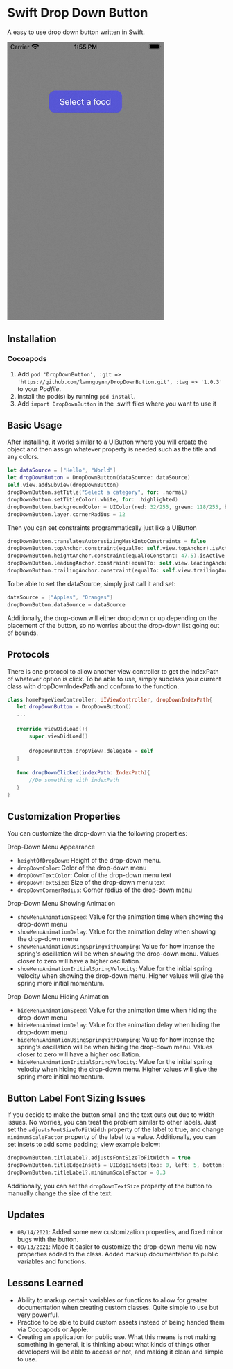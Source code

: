 # Swift Drop Down Button

A easy to use drop down button written in Swift.

![Demo](demoDropDown.gif)

## Installation

### Cocoapods
1. Add `pod 'DropDownButton', :git => 'https://github.com/lamnguynn/DropDownButton.git', :tag => '1.0.3' ` to your *Podfile*. 
2. Install the pod(s) by running `pod install`.
3. Add `import DropDownButton` in the .swift files where you want to use it

## Basic Usage
After installing, it works similar to a UIButton where you will create the object and then assign whatever property is needed such as the title and any colors.

```swift
let dataSource = ["Hello", "World"]
let dropDownButton = DropDownButton(dataSource: dataSource)
self.view.addSubview(dropDownButton)
dropDownButton.setTitle("Select a category", for: .normal)
dropDownButton.setTitleColor(.white, for: .highlighted)
dropDownButton.backgroundColor = UIColor(red: 32/255, green: 118/255, blue: 128/255, alpha: 1)
dropDownButton.layer.cornerRadius = 12
```

Then you can set constraints programmatically just like a UIButton

```swift
dropDownButton.translatesAutoresizingMaskIntoConstraints = false
dropDownButton.topAnchor.constraint(equalTo: self.view.topAnchor).isActive = true
dropDownButton.heightAnchor.constraint(equalToConstant: 47.5).isActive = true
dropDownButton.leadingAnchor.constraint(equalTo: self.view.leadingAnchor, constant: 10).isActive = true
dropDownButton.trailingAnchor.constraint(equalTo: self.view.trailingAnchor, constant: -10).isActive = true
```

To be able to set the dataSource, simply just call it and set:

```swift
dataSource = ["Apples", "Oranges"]
dropDownButton.dataSource = dataSource
```

Additionally, the drop-down will either drop down or up depending on the placement of the button, so no worries about the drop-down list going out of bounds.

## Protocols
There is one protocol to allow another view controller to get the indexPath of whatever option is click. To be able to use, simply subclass your current class with dropDownIndexPath and conform to the function.

 ```swift
 class homePageViewController: UIViewController, dropDownIndexPath{
    let dropDownButton = DropDownButton()
    ...
    
    override viewDidLoad(){
        super.viewDidLoad()
        
        dropDownButton.dropView?.delegate = self
    }
    
    func dropDownClicked(indexPath: IndexPath){
        //Do something with indexPath
    }
 }
 ```
 
## Customization Properties
You can customize the drop-down via the following properties:

Drop-Down Menu Appearance
* `heightOfDropDown`: Height of the drop-down menu. 
* `dropDownColor`: Color of the drop-down menu
* `dropDownTextColor`: Color of the drop-down menu text
* `dropDownTextSize`: Size of the drop-down menu text
* `dropDownCornerRadius`: Corner radius of the drop-down menu

Drop-Down Menu Showing Animation
* `showMenuAnimationSpeed`: Value for the animation time when showing the drop-down menu
* `showMenuAnimationDelay`: Value for the animation delay when showing the drop-down menu
* `showMenuAnimationUsingSpringWithDamping`: Value for how intense the spring's oscillation will be when showing the drop-down menu. Values closer to zero will have a higher oscillation.
* `showMenuAnimationInitialSpringVelocity`: Value for the initial spring velocity when showing the drop-down menu. Higher values will give the spring more initial momentum.

Drop-Down Menu Hiding Animation
* `hideMenuAnimationSpeed`: Value for the animation time when hiding the drop-down menu
* `hideMenuAnimationDelay`: Value for the animation delay when hiding the drop-down menu
* `hideMenuAnimationUsingSpringWithDamping`: Value for how intense the spring's oscillation will be when hiding the drop-down menu. Values closer to zero will have a higher oscillation.
* `hideMenuAnimationInitialSpringVelocity`: Value for the initial spring velocity when hiding the drop-down menu. Higher values will give the spring more initial momentum.

## Button Label Font Sizing Issues
If you decide to make the button small and the text cuts out due to width issues. No worries, you can treat the problem similar to other labels. Just set the `adjustsFontSizeToFitWidth` property of the label to true, and change `minimumScaleFactor` property of the label to a value. Additionally, you can set insets to add some padding; view example below:

```swift
dropDownButton.titleLabel?.adjustsFontSizeToFitWidth = true                         //Sets the auto-sizing font of the label on
dropDownButton.titleEdgeInsets = UIEdgeInsets(top: 0, left: 5, bottom: 0, right: 5) //Sets padding on the left and right side of the label
dropDownButton.titleLabel?.minimumScaleFactor = 0.3                                 //Sets the minimum scale factor of the label
```

Additionally, you can set the `dropDownTextSize` property of the button to manually change the size of the text.

## Updates
-  `08/14/2021`: Added some new customization properties, and fixed minor bugs with the button.
-  `08/13/2021`: Made it easier to customize the drop-down menu via new properties added to the class. Added markup documentation to public variables and functions. 

## Lessons Learned
- Ability to markup certain variables or functions to allow for greater documentation when creating custom classes. Quite simple to use but very powerful. 
- Practice to be able to build custom assets instead of being handed them via Cocoapods or Apple.
- Creating an application for public use. What this means is not making something in general, it is thinking about what kinds of things other developers will be able to access or not, and making it clean and simple to use.

